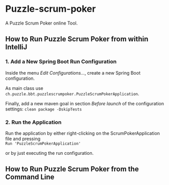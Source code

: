 # Puzzle-scrum-poker
 A Puzzle Scrum Poker online Tool.

## How to Run Puzzle Scrum Poker from within IntelliJ


### 1. Add a New Spring Boot Run Configuration

Inside the menu *Edit Configurations...*, create a new Spring Boot configuration.

As main class use
`
ch.puzzle.bbt.puzzlescrumpoker.PuzzleScrumPokerApplication
`.

Finally, add a new maven goal in section *Before launch* of the configuration settings:
`
clean package -DskipTests
`


### 2. Run the Application

Run the application by either right-clicking on the ScrumPokerApplication file and pressing \
`
Run 'PuzzleScrumPokerApplication'
`

or by just executing the run configuration.


## How to Run Puzzle Scrum Poker from the Command Line